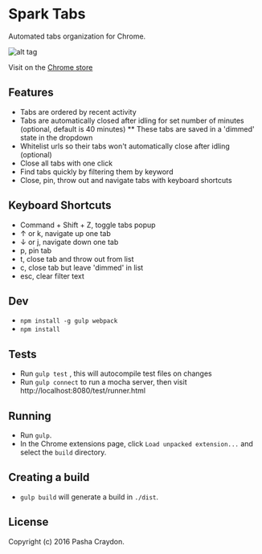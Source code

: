 # Spark Tabs

Automated tabs organization for Chrome.

![alt tag](https://github.com/pashasc/spark_tabs/blob/master/screenshot.jpg)

Visit on the [Chrome store](https://chrome.google.com/webstore/detail/spark-tabs/mcbakkceggomfmikgcmcncoobaclkbam/ "Spark Tabs Chrome Extension")

## Features

* Tabs are ordered by recent activity
* Tabs are automatically closed after idling for set number of minutes (optional, default is 40 minutes)
** These tabs are saved in a 'dimmed' state in the dropdown
* Whitelist urls so their tabs won't automatically close after idling (optional)
* Close all tabs with one click
* Find tabs quickly by filtering them by keyword
* Close, pin, throw out and navigate tabs with keyboard shortcuts

## Keyboard Shortcuts

* Command + Shift + Z, toggle tabs popup
* ↑ or k, navigate up one tab
* ↓ or j, navigate down one tab
* p, pin tab
* t, close tab and throw out from list
* c, close tab but leave 'dimmed' in list
* esc, clear filter text

## Dev

* ```npm install -g gulp webpack```
* ```npm install```

## Tests

* Run ```gulp test``` , this will autocompile test files on changes
* Run ```gulp connect``` to run a mocha server, then visit http://localhost:8080/test/runner.html

## Running

* Run ```gulp```.
* In the Chrome extensions page, click ```Load unpacked extension...``` and select the ```build``` directory.

## Creating a build

* ```gulp build``` will generate a build in ```./dist```.

## License

Copyright (c) 2016 Pasha Craydon.
